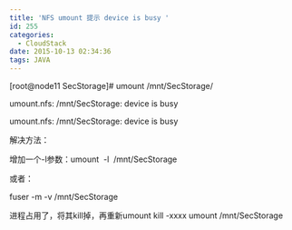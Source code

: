 ```yaml
---
title: 'NFS umount 提示 device is busy '
id: 255
categories:
  - CloudStack
date: 2015-10-13 02:34:36
tags: JAVA
---
```


[root@node11 SecStorage]# umount /mnt/SecStorage/

umount.nfs: /mnt/SecStorage: device is busy

umount.nfs: /mnt/SecStorage: device is busy

解决方法：

增加一个-l参数：umount  -l  /mnt/SecStorage

或者：

fuser -m -v /mnt/SecStorage

进程占用了，将其kill掉，再重新umount
kill -xxxx
umount  /mnt/SecStorage
